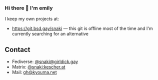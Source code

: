 ### Hi there 👋 I'm emily

I keep my own projects at:
 - https://git.bsd.gay/snaki — this git is offline most of the time and I'm currently searching for an alternative

## Contact
 - Fediverse: [@snaki@girldick.gay](https://girldick.gay/@snaki)
 - Matrix: [@snaki:kescher.at](https://matrix.to/#/@snaki:kescher.at)
 - Mail: gh@kyouma.net
